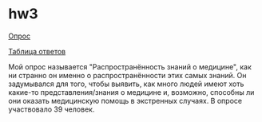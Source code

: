 # hw3


[Опрос](https://docs.google.com/forms/d/1FYuwFQcCJLIx3gd3QEMEEs7pHbzIn7IXaqRVMee1Hng/edit)

[Таблица ответов](https://docs.google.com/spreadsheets/d/1wiO-NIwOStSffIbO9A7Qhod43YVvCLwSXBQwP84u7K4/edit#gid=1741767182)

Мой опрос называется "Распространённость знаний о медицине", как ни странно он именно о распространённости этих самых знаний. Он задумывался для того, чтобы выявить, как много людей имеют хоть какие-то представления/знания о медицине и, возможно, способны ли они оказать медицинскую помощь в экстренных случаях. В опросе участвовало 39 человек. 
